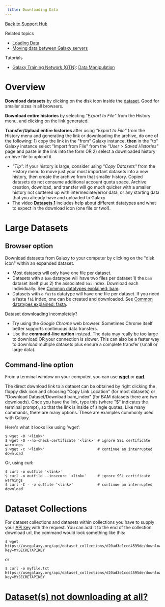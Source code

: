 ```yaml
---
 title: Downloading Data
---
```

[Back to Support Hub](/support/)

Related topics

* [Loading Data](/support/loading-data/)
* [Moving data between Galaxy servers](/blog/2016-07-moving-data-between-galaxy-instances/)

Tutorials

* [Galaxy Training Network (GTN)](https://training.galaxyproject.org/): [Data Manipulation](https://training.galaxyproject.org/training-material/topics/galaxy-data-manipulation/)

# Overview

**Download datasets** by clicking on the disk icon inside the [dataset](/learn/managing-datasets/). Good for smaller sizes in all browsers.

**Download entire histories** by selecting _"Export to File"_ from the History menu, and clicking on the link generated.

**Transfer/Upload entire histories** after using _"Export to File"_ from the History menu and generating the link or downloading the archive, do one of the following: 1) copy the link in the "from" Galaxy instance, **then** in the "to" Galaxy instance select "Import from File" from the _"User > Saved Histories"_ page and paste in the link into the form OR 2) select a downloaded history archive file to upload it.

* _"Tip"_: If your history is large, consider using _"Copy Datasets"_ from the History menu to move just your most important datasets into a new history, then create the archive from that smaller history. Copied datasets do not consume additional account quota space. Archive creation, download, and transfer will go much quicker with a smaller history not cluttered up with intermediate/error data, or any starting data that you already have and uploaded to Galaxy.
* The video **[Datasets 1](http://vimeo.com/galaxyproject/datasets1)** includes help about different datatypes and what to expect in the download icon (one file or two!).

# Large Datasets

## Browser option

Download datasets from Galaxy to your computer by clicking on the "disk icon" within an expanded dataset.

* Most datasets will only have one file per dataset.
* Datasets with a `bam` datatype will have two files per dataset 1) the `bam` dataset itself plus 2) the associated `bai` index. Download each individually. See [Common datatypes explained: bam](/learn/datatypes/#bam).
* Datasets with a `fasta` datatype will have one file per dataset. If you need a fasta `fai` index, one can be created and downloaded. See [Common datatypes explained: fasta](/learn/datatypes/#fasta).

Dataset downloading incompletely?

* Try using the _Google Chrome_ web browser. Sometimes Chrome itself better supports continuous data transfers.
* Use the **command-line option** instead. The data may really be too large to download OR your connection is slower. This can also be a faster way to download multiple datasets plus ensure a complete transfer (small or large data).

## Command-line option

From a terminal window on your computer, you can use **[wget](https://www.gnu.org/software/wget/manual/html_node/Download-Options.html#Download-Options)** or **[curl](http://en.wikipedia.org/wiki/CURL)**.

The direct download link to a dataset can be obtained by right clicking the
floppy disk icon and choosing "Copy Link Location" (for most datasets) or
"Download Dataset/Download bam_index" (for BAM datasets there are two
downloads). Once you have the link, type this (where "$" indicates the terminal
prompt), so that the link is inside of single quotes. Like many commands, there
are many options. These are examples commonly used with Galaxy.

Here's what it looks like using 'wget':

```
$ wget -O '<link>'
$ wget -O --no-check-certificate '<link>' # ignore SSL certificate warnings
$ wget -c '<link>'                        # continue an interrupted download
```

Or, using curl:

```
$ curl -o outfile '<link>' 
$ curl -o outfile --insecure '<link>'     # ignore SSL certificate warnings
$ curl -C - -o outfile '<link>'           # continue an interrupted download
```

# Dataset Collections

For dataset collections and datasets within collections you have to supply your [API key](https://galaxyproject.org/develop/api/#enabling) with the request. You can add it to the end of the collection download url, the command would look something like this:

```
$ wget https://usegalaxy.org/api/dataset_collections/d20ad3e1ccd4595de/download?key=MYSECRETAPIKEY
```

or

```
$ curl -o myfile.txt https://usegalaxy.org/api/dataset_collections/d20ad3e1ccd4595de/download?key=MYSECRETAPIKEY
```

# [Dataset(s) not downloading at all?](https://training.galaxyproject.org/training-material/faqs/galaxy/datasets_not_downloading_at_all.html)
